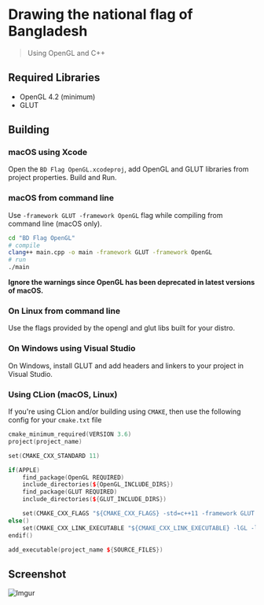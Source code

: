 # Drawing the national flag of Bangladesh
> Using OpenGL and C++

## Required Libraries
- OpenGL 4.2 (minimum)
- GLUT

## Building

### macOS using Xcode
Open the `BD Flag OpenGL.xcodeproj`, add OpenGL and GLUT libraries from project properties. Build and Run.

### macOS from command line
Use `-framework GLUT -framework OpenGL` flag while compiling from command line (macOS only).

```bash
cd "BD Flag OpenGL"
# compile
clang++ main.cpp -o main -framework GLUT -framework OpenGL
# run
./main
```

**Ignore the warnings since OpenGL has been deprecated in latest versions of macOS.**

### On Linux from command line
Use the flags provided by the opengl and glut libs built for your distro.

### On Windows using Visual Studio
On Windows, install GLUT and add headers and linkers to your project in Visual Studio.

### Using CLion (macOS, Linux)
If you're using CLion and/or building using `CMAKE`, then use the following config for your `cmake.txt` file

```cpp
cmake_minimum_required(VERSION 3.6)
project(project_name)

set(CMAKE_CXX_STANDARD 11)

if(APPLE)
    find_package(OpenGL REQUIRED)
    include_directories(${OpenGL_INCLUDE_DIRS})
    find_package(GLUT REQUIRED)
    include_directories(${GLUT_INCLUDE_DIRS})

    set(CMAKE_CXX_FLAGS "${CMAKE_CXX_FLAGS} -std=c++11 -framework GLUT -framework OpenGL")
else()
    set(CMAKE_CXX_LINK_EXECUTABLE "${CMAKE_CXX_LINK_EXECUTABLE} -lGL -lGLU -lglut")
endif()

add_executable(project_name ${SOURCE_FILES})
```

## Screenshot
![Imgur](https://i.imgur.com/0FpVsUY.png)
